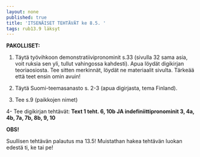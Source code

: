 ```yaml
---
layout: none
published: true
title: 'ITSENÄISET TEHTÄVÄT ke 8.5. '
tags: rub13.9 läksyt
---
```

**PAKOLLISET:**

1. Täytä työvihkoon demonstratiivipronominit s.33 (sivulla 32 sama asia, voit ruksia sen yli, tullut vahingossa kahdesti). Apua löydät digikirjan teoriaosiosta. Tee sitten merkinnät, löydät ne materiaalit sivulta. Tärkeää että teet ensin omin avuin!

2. Täytä Suomi-teemasanasto s. 2-3 (apua digirjasta, tema Finland).

3. Tee s.9 (paikkojen nimet)

4- Tee digikirjan tehtävät: **Text 1  teht. 6, 10b JA indefiniittipronominit 3, 4a, 4b, 7a, 7b, 8b, 9, 10** 

**OBS!**

Suullisen tehtävän palautus ma 13.5! Muistathan hakea tehtävän luokan edestä ti, ke tai pe!